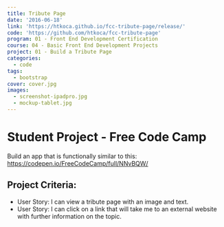 ```yaml
---
title: Tribute Page
date: '2016-06-18'
link: 'https://htkoca.github.io/fcc-tribute-page/release/'
code: 'https://github.com/htkoca/fcc-tribute-page'
program: 01 - Front End Development Certification
course: 04 - Basic Front End Development Projects
project: 01 - Build a Tribute Page
categories:
  - code
tags:
  - bootstrap
cover: cover.jpg
images:
  - screenshot-ipadpro.jpg
  - mockup-tablet.jpg
---
```

# Student Project - Free Code Camp
Build an app that is functionally similar to this: https://codepen.io/FreeCodeCamp/full/NNvBQW/

## Project Criteria:
* User Story: I can view a tribute page with an image and text.
* User Story: I can click on a link that will take me to an external website with further information on the topic.
